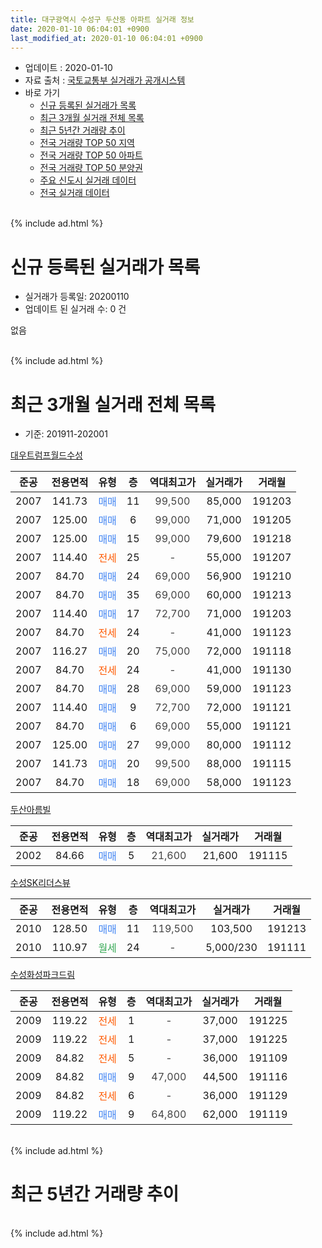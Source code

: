 ```yaml
---
title: 대구광역시 수성구 두산동 아파트 실거래 정보
date: 2020-01-10 06:04:01 +0900
last_modified_at: 2020-01-10 06:04:01 +0900
---
```


* 업데이트 : 2020-01-10
* 자료 출처 : [국토교통부 실거래가 공개시스템](http://rt.molit.go.kr)
* 바로 가기
    * [신규 등록된 실거래가 목록](#신규-등록된-실거래가-목록)
    * [최근 3개월 실거래 전체 목록](#최근-3개월-실거래-전체-목록)
    * [최근 5년간 거래량 추이](#최근-5년간-거래량-추이)
    * [전국 거래량 TOP 50 지역](https://inasie.github.io/apt-trade-info/최근-3개월-전국에서-가장-거래가-많이-발생한-지역)
    * [전국 거래량 TOP 50 아파트](https://inasie.github.io/apt-trade-info/최근-3개월-전국에서-가장-거래가-많이-발생한-아파트)
    * [전국 거래량 TOP 50 분양권](https://inasie.github.io/apt-trade-info/최근-3개월-전국에서-가장-거래가-많이-발생한-분양권)
    * [주요 신도시 실거래 데이터](https://inasie.github.io/apt-trade-info/주요-신도시)
    * [전국 실거래 데이터](https://inasie.github.io/apt-trade-info/전국)
<br>
{% include ad.html %}
<br>

# 신규 등록된 실거래가 목록
* 실거래가 등록일: 20200110
* 업데이트 된 실거래 수: 0 건

없음

<br>
{% include ad.html %}
<br>

# 최근 3개월 실거래 전체 목록
* 기준: 201911-202001


[대우트럼프월드수성](https://search.naver.com/search.naver?query=%EB%8C%80%EA%B5%AC%EA%B4%91%EC%97%AD%EC%8B%9C+%EC%88%98%EC%84%B1%EA%B5%AC+%EB%91%90%EC%82%B0%EB%8F%99+%EB%8C%80%EC%9A%B0%ED%8A%B8%EB%9F%BC%ED%94%84%EC%9B%94%EB%93%9C%EC%88%98%EC%84%B1)

|준공|전용면적|유형|층|역대최고가|실거래가|거래월|
|:---:|:---:|:---:|:---:|:---:|:---:|:---:|
|2007|141.73|<span style="color:#4285f3">매매</span>|11|<span style="color:#444444">99,500</span>|85,000|191203|
|2007|125.00|<span style="color:#4285f3">매매</span>|6|<span style="color:#444444">99,000</span>|71,000|191205|
|2007|125.00|<span style="color:#4285f3">매매</span>|15|<span style="color:#444444">99,000</span>|79,600|191218|
|2007|114.40|<span style="color:#ff5a00">전세</span>|25|<span style="color:#444444">-</span>|55,000|191207|
|2007|84.70|<span style="color:#4285f3">매매</span>|24|<span style="color:#444444">69,000</span>|56,900|191210|
|2007|84.70|<span style="color:#4285f3">매매</span>|35|<span style="color:#444444">69,000</span>|60,000|191213|
|2007|114.40|<span style="color:#4285f3">매매</span>|17|<span style="color:#444444">72,700</span>|71,000|191203|
|2007|84.70|<span style="color:#ff5a00">전세</span>|24|<span style="color:#444444">-</span>|41,000|191123|
|2007|116.27|<span style="color:#4285f3">매매</span>|20|<span style="color:#444444">75,000</span>|72,000|191118|
|2007|84.70|<span style="color:#ff5a00">전세</span>|24|<span style="color:#444444">-</span>|41,000|191130|
|2007|84.70|<span style="color:#4285f3">매매</span>|28|<span style="color:#444444">69,000</span>|59,000|191123|
|2007|114.40|<span style="color:#4285f3">매매</span>|9|<span style="color:#444444">72,700</span>|72,000|191121|
|2007|84.70|<span style="color:#4285f3">매매</span>|6|<span style="color:#444444">69,000</span>|55,000|191121|
|2007|125.00|<span style="color:#4285f3">매매</span>|27|<span style="color:#444444">99,000</span>|80,000|191112|
|2007|141.73|<span style="color:#4285f3">매매</span>|20|<span style="color:#444444">99,500</span>|88,000|191115|
|2007|84.70|<span style="color:#4285f3">매매</span>|18|<span style="color:#444444">69,000</span>|58,000|191123|

[두산아름빌](https://search.naver.com/search.naver?query=%EB%8C%80%EA%B5%AC%EA%B4%91%EC%97%AD%EC%8B%9C+%EC%88%98%EC%84%B1%EA%B5%AC+%EB%91%90%EC%82%B0%EB%8F%99+%EB%91%90%EC%82%B0%EC%95%84%EB%A6%84%EB%B9%8C)

|준공|전용면적|유형|층|역대최고가|실거래가|거래월|
|:---:|:---:|:---:|:---:|:---:|:---:|:---:|
|2002|84.66|<span style="color:#4285f3">매매</span>|5|<span style="color:#444444">21,600</span>|21,600|191115|

[수성SK리더스뷰](https://search.naver.com/search.naver?query=%EB%8C%80%EA%B5%AC%EA%B4%91%EC%97%AD%EC%8B%9C+%EC%88%98%EC%84%B1%EA%B5%AC+%EB%91%90%EC%82%B0%EB%8F%99+%EC%88%98%EC%84%B1SK%EB%A6%AC%EB%8D%94%EC%8A%A4%EB%B7%B0)

|준공|전용면적|유형|층|역대최고가|실거래가|거래월|
|:---:|:---:|:---:|:---:|:---:|:---:|:---:|
|2010|128.50|<span style="color:#4285f3">매매</span>|11|<span style="color:#444444">119,500</span>|103,500|191213|
|2010|110.97|<span style="color:#34a853">월세</span>|24|<span style="color:#444444">-</span>|5,000/230|191111|

[수성화성파크드림](https://search.naver.com/search.naver?query=%EB%8C%80%EA%B5%AC%EA%B4%91%EC%97%AD%EC%8B%9C+%EC%88%98%EC%84%B1%EA%B5%AC+%EB%91%90%EC%82%B0%EB%8F%99+%EC%88%98%EC%84%B1%ED%99%94%EC%84%B1%ED%8C%8C%ED%81%AC%EB%93%9C%EB%A6%BC)

|준공|전용면적|유형|층|역대최고가|실거래가|거래월|
|:---:|:---:|:---:|:---:|:---:|:---:|:---:|
|2009|119.22|<span style="color:#ff5a00">전세</span>|1|<span style="color:#444444">-</span>|37,000|191225|
|2009|119.22|<span style="color:#ff5a00">전세</span>|1|<span style="color:#444444">-</span>|37,000|191225|
|2009|84.82|<span style="color:#ff5a00">전세</span>|5|<span style="color:#444444">-</span>|36,000|191109|
|2009|84.82|<span style="color:#4285f3">매매</span>|9|<span style="color:#444444">47,000</span>|44,500|191116|
|2009|84.82|<span style="color:#ff5a00">전세</span>|6|<span style="color:#444444">-</span>|36,000|191129|
|2009|119.22|<span style="color:#4285f3">매매</span>|9|<span style="color:#444444">64,800</span>|62,000|191119|


<br>
{% include ad.html %}
<br>

# 최근 5년간 거래량 추이


<div style="width:100%;">
    <canvas id="deal_progress" height="200"></canvas>
</div>

<script>
new Chart(document.getElementById("deal_progress"), {
    type: 'line',
    data: {
        labels: ['201501','201502','201503','201504','201505','201506','201507','201508','201509','201510','201511','201512','201601','201602','201603','201604','201605','201606','201607','201608','201609','201610','201611','201612','201701','201702','201703','201704','201705','201706','201707','201708','201709','201710','201711','201712','201801','201802','201803','201804','201805','201806','201807','201808','201809','201810','201811','201812','201901','201902','201903','201904','201905','201906','201907','201908','201909','201910','201911','201912','202001'],
        datasets: [{
            label: '매매',
            pointRadius: 1,
            data: [24, 26, 37, 18, 15, 28, 16, 10, 7, 8, 7, 4, 6, 4, 11, 5, 12, 5, 9, 12, 15, 19, 13, 7, 11, 8, 14, 8, 16, 25, 35, 25, 18, 8, 7, 13, 22, 24, 34, 13, 17, 12, 8, 19, 20, 17, 7, 2, 2, 3, 2, 11, 4, 4, 8, 7, 8, 8, 10, 7, 0],
            borderColor: "rgba(255, 201, 14, 1)",
            backgroundColor: "rgba(255, 201, 14, 0.5)",
            fill: false,
            lineTension: 0
        },{
            label: '전월세',
            pointRadius: 1,
            data: [9, 8, 4, 7, 4, 7, 6, 4, 8, 13, 7, 6, 8, 10, 11, 6, 4, 4, 8, 8, 10, 8, 10, 9, 5, 7, 9, 4, 7, 4, 8, 6, 8, 4, 9, 5, 8, 10, 10, 4, 5, 6, 9, 4, 6, 4, 8, 4, 4, 8, 4, 4, 10, 3, 3, 7, 9, 6, 5, 3, 0],
            borderColor: "rgba(0, 141, 185, 1)",
            backgroundColor: "rgba(0, 141, 185, 0.5)",
            fill: false,
            lineTension: 0
        }
        ]
    },
    options: {
        responsive: true,
        title: {
            display: false
        },
        tooltips: {
            mode: 'index',
            intersect: false
        },
        hover: {
            mode: 'nearest',
            intersect: true
        },
        scales: {
            xAxes: [{
                display: true,
                scaleLabel: {
                    display: true,
                    labelString: '년/월'
                }
            }],
            yAxes: [{
                display: true,
                ticks: {
                    suggestedMin: 0,
                },
                scaleLabel: {
                    display: true,
                    labelString: '실거래 수'
                }
            }]
        }
    }
});

</script>


<br>
{% include ad.html %}
<br>

